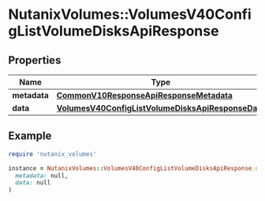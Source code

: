 # NutanixVolumes::VolumesV40ConfigListVolumeDisksApiResponse

## Properties

| Name | Type | Description | Notes |
| ---- | ---- | ----------- | ----- |
| **metadata** | [**CommonV10ResponseApiResponseMetadata**](CommonV10ResponseApiResponseMetadata.md) |  | [optional] |
| **data** | [**VolumesV40ConfigListVolumeDisksApiResponseData**](VolumesV40ConfigListVolumeDisksApiResponseData.md) |  | [optional] |

## Example

```ruby
require 'nutanix_volumes'

instance = NutanixVolumes::VolumesV40ConfigListVolumeDisksApiResponse.new(
  metadata: null,
  data: null
)
```

